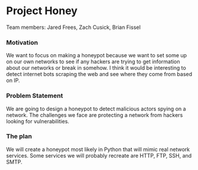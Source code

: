 # Project Honey

Team members:
Jared Frees,
Zach Cusick,
Brian Fissel



### Motivation
We want to focus on making a honeypot because we want to set some up on our own networks to see if any hackers are trying to get information about our networks or break in somehow. I think it would be interesting to detect internet bots scraping the web and see where they come from based on IP.

### Problem Statement
We are going to design a honeypot to detect malicious actors spying on a network. The challenges we face are protecting a network from hackers looking for vulnerabilities. 

### The plan
We will create a honeypot most likely in Python that will mimic real network services. Some services we will probably recreate are HTTP, FTP, SSH, and SMTP.

